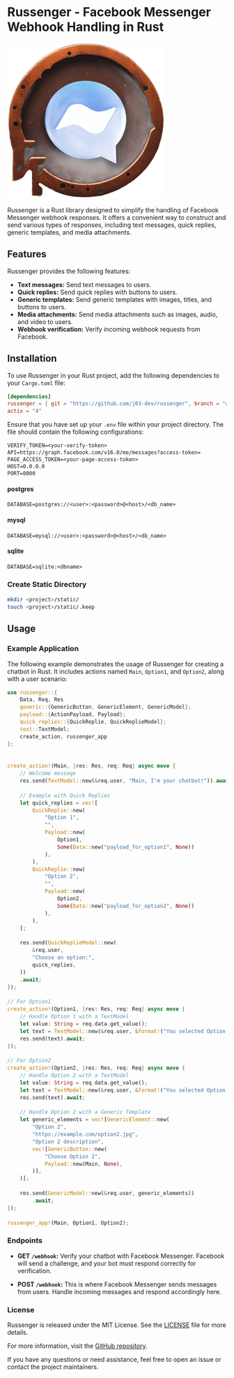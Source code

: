 # Russenger - Facebook Messenger Webhook Handling in Rust

![Russenger Logo](./image.png)

Russenger is a Rust library designed to simplify the handling of Facebook Messenger webhook responses. It offers a
convenient way to construct and send various types of responses, including text messages, quick replies, generic
templates, and media attachments.

## Features

Russenger provides the following features:

- **Text messages:** Send text messages to users.
- **Quick replies:** Send quick replies with buttons to users.
- **Generic templates:** Send generic templates with images, titles, and buttons to users.
- **Media attachments:** Send media attachments such as images, audio, and video to users.
- **Webhook verification:** Verify incoming webhook requests from Facebook.

## Installation

To use Russenger in your Rust project, add the following dependencies to your `Cargo.toml` file:

```toml
[dependencies]
russenger = { git = "https://github.com/j03-dev/russenger", branch = "actix" }
actix = "4"
```

Ensure that you have set up your `.env` file within your project directory. The file should contain the following
configurations:

```env
VERIFY_TOKEN=<your-verify-token>
API=https://graph.facebook.com/v16.0/me/messages?access-token=
PAGE_ACCESS_TOKEN=<your-page-access-token>
HOST=0.0.0.0
PORT=8000
```

#### postgres

```env
DATABASE=postgres://<user>:<password>@<host>/<db_name>
```

#### mysql

```env
DATABASE=mysql://<user>:<password>@<host>/<db_name>
```

#### sqlite

```env
DATABASE=sqlite:<dbname>
```

### Create Static Directory

```bash
mkdir <project>/static/
touch <project>/static/.keep
```

## Usage

### Example Application

The following example demonstrates the usage of Russenger for creating a chatbot in Rust. It includes actions
named `Main`, `Option1`, and `Option2`, along with a user scenario:

```rust
use russenger::{
    Data, Req, Res
    generic::{GenericButton, GenericElement, GenericModel};
    payload::{ActionPayload, Payload};
    quick_replies::{QuickReplie, QuickReplieModel};
    text::TextModel;
    create_action, russenger_app
};


create_action!(Main, |res: Res, req: Req| async move {
    // Welcome message
    res.send(TextModel::new(&req.user, "Main, I'm your chatbot!")).await;

    // Example with Quick Replies
    let quick_replies = vec![
        QuickReplie::new(
            "Option 1",
            "",
            Payload::new(
                Option1,
                Some(Data::new("payload_for_option1", None))
            ),
        ),
        QuickReplie::new(
            "Option 2",
            "",
            Payload::new(
                Option2,
                Some(Data::new("payload_for_option2", None))
            ),
        ),
    ];

    res.send(QuickReplieModel::new(
        &req.user,
        "Choose an option:",
        quick_replies,
    ))
    .await;
});

// For Option1
create_action!(Option1, |res: Res, req: Req| async move {
    // Handle Option 1 with a TextModel
    let value: String = req.data.get_value();
    let text = TextModel::new(&req.user, &format!("You selected Option 1 with payload: {}", value));
    res.send(text).await;
});

// For Option2
create_action!(Option2, |res: Res, req: Req| async move {
    // Handle Option 2 with a TextModel
    let value: String = req.data.get_value();
    let text = TextModel::new(&req.user, &format!("You selected Option 2 with payload: {}", value));
    res.send(text).await;

    // Handle Option 2 with a Generic Template
    let generic_elements = vec![GenericElement::new(
        "Option 2",
        "https://example.com/option2.jpg",
        "Option 2 description",
        vec![GenericButton::new(
            "Choose Option 2",
            Payload::new(Main, None),
        )],
    )];

    res.send(GenericModel::new(&req.user, generic_elements))
        .await;
});

russenger_app!(Main, Option1, Option2);
```

### Endpoints

- **GET `/webhook`:** Verify your chatbot with Facebook Messenger. Facebook will send a challenge, and your bot must
  respond correctly for verification.

- **POST `/webhook`:** This is where Facebook Messenger sends messages from users. Handle incoming messages and respond
  accordingly here.

### License

Russenger is released under the MIT License. See the [LICENSE](LICENSE) file for more details.

For more information, visit the [GitHub repository](https://github.com/j03-dev/russenger).

If you have any questions or need assistance, feel free to open an issue or contact the project maintainers.
